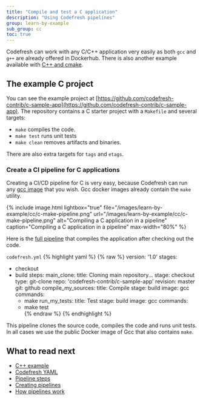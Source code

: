 ```yaml
---
title: "Compile and test a C application"
description: "Using Codefresh pipelines"
group: learn-by-example
sub_group: cc
toc: true
---
```


Codefresh can work with any C/C++ application very easily as both `gcc` and `g++` are already offered in Dockerhub. There is also another example available with [C++ and cmake]({{site.baseurl}}/docs/learn-by-example/cc/cpp-cmake).

## The example C project

You can see the example project at [https://github.com/codefresh-contrib/c-sample-app](https://github.com/codefresh-contrib/c-sample-app). The repository contains a C starter project with a `Makefile` and several targets:

* `make` compiles the code.
* `make test` runs unit tests
* `make clean` removes artifacts and binaries.

There are also extra targets for `tags` and `etags`.

### Create a CI pipeline for C applications

Creating a CI/CD pipeline for C is very easy, because Codefresh can run any [gcc image](https://hub.docker.com/_/gcc/) that you wish. Gcc docker images already contain the `make` utility. 

{% include image.html 
lightbox="true" 
file="/images/learn-by-example/cc/c-make-pipeline.png" 
url="/images/learn-by-example/cc/c-make-pipeline.png" 
alt="Compiling a C application in a pipeline"
caption="Compiling a C application in a pipeline"
max-width="80%" 
%}

Here is the [full pipeline](https://github.com/codefresh-contrib/c-sample-app/blob/master/codefresh.yml) that compiles the application after checking out the code.

 `codefresh.yml`
{% highlight yaml %}
{% raw %}
version: '1.0'
stages:
  - checkout
  - build
steps:
  main_clone:
    title: Cloning main repository...
    stage: checkout
    type: git-clone
    repo: 'codefresh-contrib/c-sample-app'
    revision: master
    git: github
  compile_my_sources:
    title: Compile
    stage: build
    image: gcc
    commands:
      - make
  run_my_tests:
    title: Test
    stage: build
    image: gcc
    commands:
      - make test   
{% endraw %}
{% endhighlight %}

This pipeline clones the source code, compiles the code and runs unit tests. In all cases we use the public Docker image of Gcc that also contains `make`.


## What to read next

* [C++ example]({{site.baseurl}}/docs/learn-by-example/cc/cpp-cmake)
* [Codefresh YAML]({{site.baseurl}}/docs/codefresh-yaml/what-is-the-codefresh-yaml/)
* [Pipeline steps]({{site.baseurl}}/docs/codefresh-yaml/steps/)
* [Creating pipelines]({{site.baseurl}}/docs/configure-ci-cd-pipeline/pipelines/)
* [How pipelines work]({{site.baseurl}}/docs/configure-ci-cd-pipeline/introduction-to-codefresh-pipelines/)